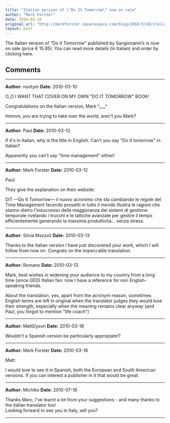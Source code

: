 ```yaml
---
title: "Italian version of \"Do It Tomorrow\" now on sale"
author: "Mark Forster"
date: 2010-03-10
original_url: "http://markforster.squarespace.com/blog/2010/3/10/italian-version-of-do-it-tomorrow-now-on-sale.html"
layout: post
---
```


The Italian version of “Do It Tomorrow” published by Sangiovanni’s is now on sale (price  € 15.95). You can read more details (in Italian) and order by clicking here.


## Comments

---

**Author:** nuntym
**Date:** 2010-03-10

O\_O I WANT THAT COVER ON MY OWN "DO IT TOMORROW" BOOK!  
  
Congratulations on the Italian version, Mark ^\_\_\_^  
  
Hmmm, you are trying to take over the world, aren't you Mark?

---

**Author:** Paul
**Date:** 2010-03-12

If it's in Italian, why is the title in English. Can't you say "Do it tomorrow" in Italian?  
  
Apparently you can't say "time management" either!

---

**Author:** Mark Forster
**Date:** 2010-03-12

Paul:  
  
They give the explanation on their website:  
  
DIT —Do It Tomorrow— il nuovo acronimo che sta cambiando le regole del Time Management facendo proseliti in tutto il mondo illustra le ragioni che stanno dietro l'insuccesso della maggioranza dei sistemi di gestione temporale rivelando i trucchi e le tattiche avanzate per gestire il tempo efficientemente generando la massima produttivita... senza stress.

---

**Author:** Silvia Mazzoli
**Date:** 2010-03-13

Thanks to the Italian version I have just discovered your work, which I will follow from now on. Congrats on the impeccable translation.

---

**Author:** Romano
**Date:** 2010-03-13

Mark, best wishes in widening your audience to my country from a long time (since GED) Italian fan: now I have a reference for non English-speaking friends.  
  
About the translation, yes, apart from the acronym reason, sometimes English terms are left in original when the translator judges they would lose their strength, especially when the meaning remains clear anyway (and Paul, you forgot to mention "life coach")

---

**Author:** MattDyson
**Date:** 2010-03-18

Wouldn't a Spanish version be particularly appropiate!?

---

**Author:** Mark Forster
**Date:** 2010-03-18

Matt:  
  
I would love to see it in Spanish, both the European and South American versions. If you can interest a publisher in it that would be great.

---

**Author:** Michiko
**Date:** 2010-07-16

Thanks Marc, I've learnt a lot from your suggestions - and many thanks to the italian translator too!  
Looking forward to see you in Italy, will you?

---
